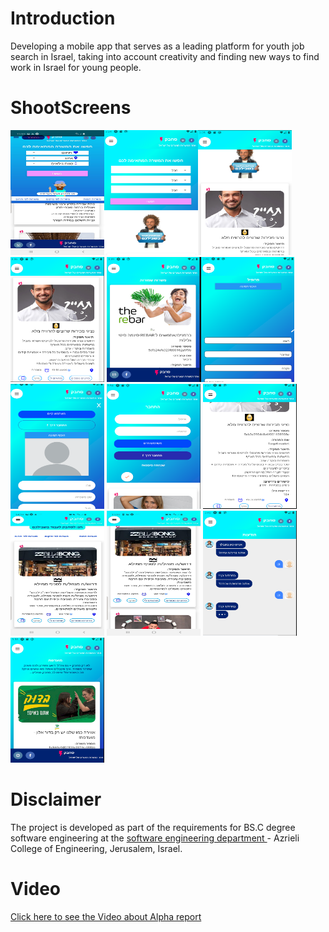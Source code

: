 # Introduction
Developing a mobile app that serves as a leading platform for youth job search in Israel, taking into account creativity and finding new ways to find work in Israel for young people.


# ShootScreens


<img width="150" height="200" src="https://github.com/rashaSheheibar/sahbak/blob/master/Images/FirstPage.jpeg?raw=true" /><img width="150" height="200" src="https://github.com/rashaSheheibar/sahbak/blob/master/Images/Search.PNG" /><img width="150" height="200" src="https://github.com/rashaSheheibar/sahbak/blob/master/Images/Search2.PNG" />
<img width="150" height="200" src="https://github.com/rashaSheheibar/sahbak/blob/master/Images/searchResult.PNG" /> 
<img width="150" height="200" src="https://github.com/rashaSheheibar/sahbak/blob/master/Images/saveJobs.PNG" /><img width="150" height="200" src="https://github.com/rashaSheheibar/sahbak/blob/master/Images/Profile.PNG" /><img width="150" height="200" src="https://github.com/rashaSheheibar/sahbak/blob/master/Images/profile2.PNG" /> 
<img width="150" height="200" src="https://github.com/rashaSheheibar/sahbak/blob/master/Images/logIn.PNG" /> 
<img width="150" height="200" src="https://github.com/rashaSheheibar/sahbak/blob/master/Images/jobDetail.PNG" /> 
<img width="150" height="200" src="https://github.com/rashaSheheibar/sahbak/blob/master/Images/job.jpg" />
<img width="150" height="200" src="https://github.com/rashaSheheibar/sahbak/blob/master/Images/allJobs.jpg" />
<img width="150" height="200" src="https://github.com/rashaSheheibar/sahbak/blob/master/Images/chatPNG.PNG" />
<img width="150" height="200" src="https://github.com/rashaSheheibar/sahbak/blob/master/Images/favorit.PNG" />





# Disclaimer

The project is developed as part of the requirements for BS.C degree software engineering at the  [software engineering department ](https://www.jce.ac.il/) - Azrieli College of Engineering, Jerusalem, Israel.


# Video
 [Click here to see the Video about Alpha report ](https://www.youtube.com/watch?v=2JUk_EGvxc8&feature=youtu.be)
